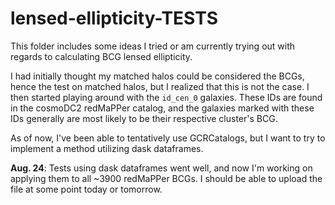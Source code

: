 # lensed-ellipticity-TESTS

This folder includes some ideas I tried or am currently trying out with regards to calculating BCG lensed ellipticity.

I had initially thought my matched halos could be considered the BCGs, hence the test on matched halos, but I realized that this is not the case.
I then started playing around with the `id_cen_0` galaxies. These IDs are found in the cosmoDC2 redMaPPer catalog, and the galaxies marked with these IDs generally are most likely to be their respective cluster's BCG.

As of now, I've been able to tentatively use GCRCatalogs, but I want to try to implement a method utilizing dask dataframes.

**Aug. 24**: Tests using dask dataframes went well, and now I'm working on applying them to all ~3900 redMaPPer BCGs. I should be able to upload the file at some point today or tomorrow.

